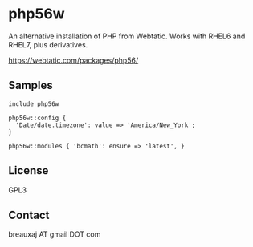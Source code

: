 php56w
======

An alternative installation of PHP from Webtatic. Works with RHEL6 and RHEL7,
plus derivatives.

https://webtatic.com/packages/php56/

Samples
-------
```
include php56w
```
```
php56w::config {
  'Date/date.timezone': value => 'America/New_York';
}
```
```
php56w::modules { 'bcmath': ensure => 'latest', }
```

License
-------
GPL3

Contact
-------
breauxaj AT gmail DOT com